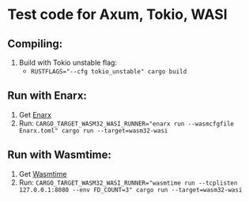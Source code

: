 # Test code for Axum, Tokio, WASI

## Compiling:
1. Build with Tokio unstable flag:
    * `RUSTFLAGS="--cfg tokio_unstable" cargo build`

## Run with Enarx:
1. Get [Enarx](https://github.com/enarx/enarx)
2. Run: `CARGO_TARGET_WASM32_WASI_RUNNER="enarx run --wasmcfgfile Enarx.toml" cargo run --target=wasm32-wasi`

## Run with Wasmtime:
1. Get [Wasmtime](https://wasmtime.dev/)
2. Run: `CARGO_TARGET_WASM32_WASI_RUNNER="wasmtime run --tcplisten 127.0.0.1:8080 --env FD_COUNT=3" cargo run --target=wasm32-wasi`
